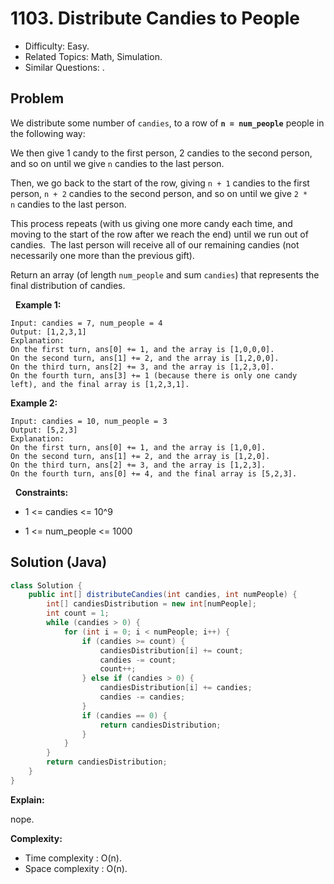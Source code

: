 # 1103. Distribute Candies to People

- Difficulty: Easy.
- Related Topics: Math, Simulation.
- Similar Questions: .

## Problem

We distribute some number of ```candies```, to a row of **```n = num_people```** people in the following way:

We then give 1 candy to the first person, 2 candies to the second person, and so on until we give ```n``` candies to the last person.

Then, we go back to the start of the row, giving ```n + 1``` candies to the first person, ```n + 2``` candies to the second person, and so on until we give ```2 * n``` candies to the last person.

This process repeats (with us giving one more candy each time, and moving to the start of the row after we reach the end) until we run out of candies.  The last person will receive all of our remaining candies (not necessarily one more than the previous gift).

Return an array (of length ```num_people``` and sum ```candies```) that represents the final distribution of candies.

 
**Example 1:**

```
Input: candies = 7, num_people = 4
Output: [1,2,3,1]
Explanation:
On the first turn, ans[0] += 1, and the array is [1,0,0,0].
On the second turn, ans[1] += 2, and the array is [1,2,0,0].
On the third turn, ans[2] += 3, and the array is [1,2,3,0].
On the fourth turn, ans[3] += 1 (because there is only one candy left), and the final array is [1,2,3,1].
```

**Example 2:**

```
Input: candies = 10, num_people = 3
Output: [5,2,3]
Explanation: 
On the first turn, ans[0] += 1, and the array is [1,0,0].
On the second turn, ans[1] += 2, and the array is [1,2,0].
On the third turn, ans[2] += 3, and the array is [1,2,3].
On the fourth turn, ans[0] += 4, and the final array is [5,2,3].
```

 
**Constraints:**


	
- 1 <= candies <= 10^9
	
- 1 <= num_people <= 1000



## Solution (Java)

```java
class Solution {
    public int[] distributeCandies(int candies, int numPeople) {
        int[] candiesDistribution = new int[numPeople];
        int count = 1;
        while (candies > 0) {
            for (int i = 0; i < numPeople; i++) {
                if (candies >= count) {
                    candiesDistribution[i] += count;
                    candies -= count;
                    count++;
                } else if (candies > 0) {
                    candiesDistribution[i] += candies;
                    candies -= candies;
                }
                if (candies == 0) {
                    return candiesDistribution;
                }
            }
        }
        return candiesDistribution;
    }
}
```

**Explain:**

nope.

**Complexity:**

* Time complexity : O(n).
* Space complexity : O(n).
